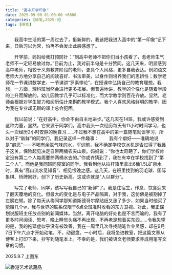 ```yaml
---
title: "高中开学印象"
date: 2025-09-08 01:00:00 +0800
categories: [碎笔,2025-9]
tags: [随笔]
---
```


&emsp;&emsp;我高中生活的第一周过去了，挺新鲜的，我该把我进入高中的“第一印象”记下来，日后习以为常，怕再不会发出此般感想了。

&emsp;&emsp;开学前，妈妈给我打预防针：“到高中老师不把你们当小孩看了，惹老师生气老师不一定轻易放过你。”目前为止，我对前半句是十分赞同。这几天来，明显感到高中老师，相较于义务教育阶段的老师，更具个人风格，更多自我表达。例如语文老师大方地分享自己的阅读喜好、书法审美，以身作则培养我们的思辨性；数学老师花一节课讲数学史、一节课讲“罗素悖论”，在授课中弘扬自己的教育理想。我想，一方面，理科班当然会进行更多拓展。但普遍地讲，教学的个性化是随着学段的上升而解放的，幼儿园教学几乎可以标准化，而大学教学则百花齐放。显然，老师会根据对学生智力和阅历估计来斟酌教学模式。我个人喜欢风格鲜明的教学，因为我在专业却无聊的课上总会犯困。

&emsp;&emsp;我以前说：“在好高中，你会不由自主地进步。”这几天在14班，我或许感受到这种力量，显然，它来源于同学们，高中我头一次经历每天有11小时时间学习，也头一次经历2小时安静的晚自习……不过我不想在高中的第一篇随笔就谈学习，所以对于“新鲜”的同学们，我记录这样一件趣事：
&emsp;&emsp;我有个癖好——准确地说是“癖恶”——不喝有余氯气味的水，军训前，我不确定学校饮水机是否过得了我鼻子这关，保险起见决定自带两桶农夫山泉。妈妈说：“你也太奇葩了，你们学校肯定没有第二个人每周要拎两桶水去的。”你或许猜到了，我在有幸在学校找到了“第二个人”，而他是我同班同寝室的同学。我看到他从拉杆箱里拿出6桶1.5L矿泉水时，真有“高山流水觅知音”、相见恨晚之感。这几天，在班里找到的羽毛球、国际象棋、桥牌同好，创下了历史新高。这或许就是“人以群分”。

&emsp;&emsp;写完了老师、同学，该写写我自己的“新鲜”了。我是住宿生，作息、饮食迎来了翻天覆地的变化。但最大的变化是与电子产品隔离，对于我，这仿佛是被割掉了左膀右臂。除了每天从梅同学那知道斯德哥尔摩贴纸又涨了多少，如果当时他买了能赚几个w，我与世界的联系仅限于6点全班准时收看的东方卫视。对此，我正谋划说服班主任放点别的新闻媒体。当然，离开电脑的好处也是不言而喻的，我有了更多时间阅读、思考，晚上睡觉头痛不再出现，不再老是想着买东西……令我失望的是，我的拖延症似乎没有被改善，我在一周里几次寻找随笔作业灵感，却在9月7日下午六点才开始动笔，不，动键盘。一小时后，我将坐进教室，把这篇文章从博客上打印下来，抄写到随笔本上。不幸的是，我们被语文老师要求养成用笔写文章的习惯。

2025.9.7 上图东

![香港艺术馆藏品](https://image.baidu.com/search/down?url=https://tvax1.sinaimg.cn/mw690/008ulBlUgy1i55b3s1kanj3400300qv8.jpg "香港艺术馆藏品")
